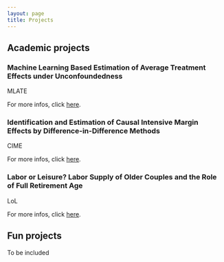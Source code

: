 ```yaml
---
layout: page
title: Projects
---
```


## Academic projects

### Machine Learning Based Estimation of Average Treatment Effects under Unconfoundedness

MLATE

For more infos, click [here](projects/mlate.md).

### Identification and Estimation of Causal Intensive Margin Effects by Difference-in-Difference Methods

CIME

For more infos, click [here](projects/cime.md).

### Labor or Leisure? Labor Supply of Older Couples and the Role of Full Retirement Age

LoL

For more infos, click [here](projects/lol.md).




## Fun projects

To be included